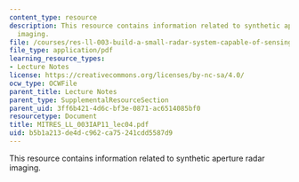 ```yaml
---
content_type: resource
description: This resource contains information related to synthetic aperture radar
  imaging.
file: /courses/res-ll-003-build-a-small-radar-system-capable-of-sensing-range-doppler-and-synthetic-aperture-radar-imaging-january-iap-2011/b5b1a213de4dc962ca75241cdd5587d9_MITRES_LL_003IAP11_lec04.pdf
file_type: application/pdf
learning_resource_types:
- Lecture Notes
license: https://creativecommons.org/licenses/by-nc-sa/4.0/
ocw_type: OCWFile
parent_title: Lecture Notes
parent_type: SupplementalResourceSection
parent_uid: 3ff6b421-4d6c-bf3e-0871-ac6514085bf0
resourcetype: Document
title: MITRES_LL_003IAP11_lec04.pdf
uid: b5b1a213-de4d-c962-ca75-241cdd5587d9
---
```

This resource contains information related to synthetic aperture radar imaging.